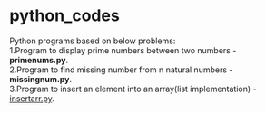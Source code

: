 # python_codes

Python programs based on below problems:  
1.Program to display prime numbers between two numbers - **primenums.py**.  
2.Program to find missing number from n natural numbers - **missingnum.py**.  
3.Program to insert an element into an array(list implementation) - [insertarr.py](https://github.com/sukugithu7594/python_codes/blob/master/insertarr.py).  
